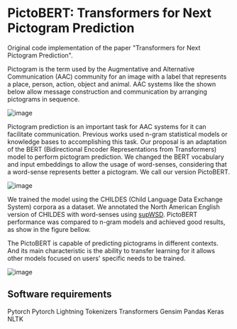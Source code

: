 # PictoBERT: Transformers for Next Pictogram Prediction

Original code implementation of the paper "Transformers for Next Pictogram Prediction".

Pictogram is the term used by the Augmentative and Alternative Communication (AAC) community for an image with a label that represents a place, person, action, object and animal. AAC systems like the shown below allow message construction and communication by arranging pictograms in sequence.

![image](https://user-images.githubusercontent.com/7529265/117816187-a02cbb00-b23c-11eb-9ffd-b54c1f4816b1.png)


Pictogram prediction is an important task for AAC systems for it can facilitate communication. Previous works used n-gram statistical models or knowledge bases to accomplishing this task. Our proposal is an adaptation of the BERT (Bidirectional Encoder Representations from Transformers) model to perform pictogram prediction. We changed the BERT vocabulary and input embeddings to allow the usage of word-senses, considering that a word-sense represents better a pictogram. We call our version PictoBERT.

![image](https://user-images.githubusercontent.com/7529265/117816802-48db1a80-b23d-11eb-9362-37670baa048a.png)

We trained the model using the CHILDES (Child Language Data Exchange System) corpora as a dataset. We annotated the North American English version of CHILDES with word-senses using [supWSD](https://github.com/rodriguesfas/PySupWSDPocket). PictoBERT performance was compared to n-gram models and achieved good results, as show in the figure bellow. 

The PictoBERT is capable of predicting pictograms in different contexts. And its main characteristic is the ability to transfer learning for it allows other models focused on users' specific needs to be trained.

![image](https://user-images.githubusercontent.com/7529265/117823613-0b2dc000-b244-11eb-8cf7-a23934b8a45e.png)


## Software requirements

Pytorch
Pytorch Lightning
Tokenizers
Transformers
Gensim
Pandas
Keras
NLTK
